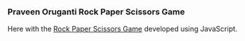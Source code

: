 ### Praveen Oruganti Rock Paper Scissors Game

Here with the [Rock Paper Scissors Game](https://praveenorugantitech.github.io/praveenorugantitech-javascript/0_Projects/praveenorugantitech-rock-paper-scissors) developed using JavaScript.




